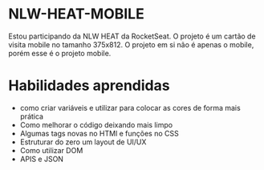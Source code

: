 # NLW-HEAT-MOBILE
Estou participando da NLW HEAT da RocketSeat. O projeto é um cartão de visita mobile no tamanho 375x812. O projeto em si não é apenas o mobile, porém esse é o projeto mobile.

# Habilidades aprendidas
* como criar variáveis e utilizar para colocar as cores de forma mais prática
* Como melhorar o código deixando mais limpo
* Algumas tags novas no HTMl e funções no CSS
* Estruturar do zero um layout de UI/UX
* Como utilizar DOM
* APIS e JSON
